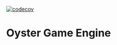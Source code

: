 [![codecov](https://codecov.io/gh/george-yeo/vulkan-project/branch/main/graph/badge.svg?token=2OW9VDWAR5)](https://codecov.io/gh/george-yeo/vulkan-project)

# Oyster Game Engine
